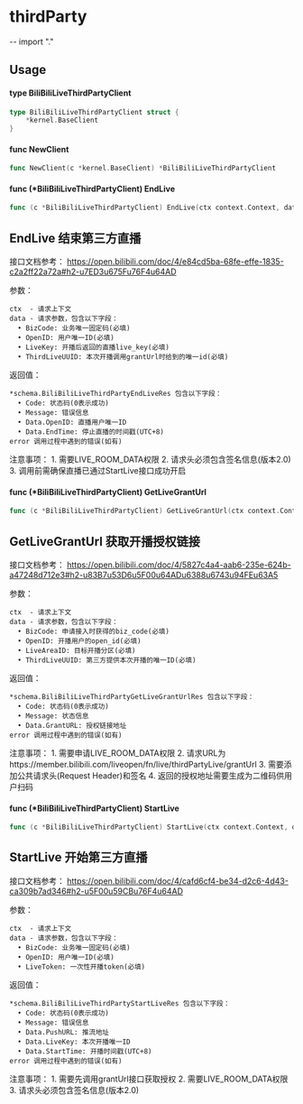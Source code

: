 # thirdParty
--
    import "."


## Usage

#### type BiliBiliLiveThirdPartyClient

```go
type BiliBiliLiveThirdPartyClient struct {
	*kernel.BaseClient
}
```


#### func  NewClient

```go
func NewClient(c *kernel.BaseClient) *BiliBiliLiveThirdPartyClient
```

#### func (*BiliBiliLiveThirdPartyClient) EndLive

```go
func (c *BiliBiliLiveThirdPartyClient) EndLive(ctx context.Context, data *schema.BiliBiliLiveThirdPartyEndLiveReq) (*schema.BiliBiliLiveThirdPartyEndLiveRes, error)
```
## EndLive 结束第三方直播

接口文档参考：
https://open.bilibili.com/doc/4/e84cd5ba-68fe-effe-1835-c2a2ff22a72a#h2-u7ED3u675Fu76F4u64AD

参数：

    ctx  - 请求上下文
    data - 请求参数，包含以下字段：
      • BizCode: 业务唯一固定码(必填)
      • OpenID: 用户唯一ID(必填)
      • LiveKey: 开播后返回的直播live_key(必填)
      • ThirdLiveUUID: 本次开播调用grantUrl时给到的唯一id(必填)

返回值：

    *schema.BiliBiliLiveThirdPartyEndLiveRes 包含以下字段：
      • Code: 状态码(0表示成功)
      • Message: 错误信息
      • Data.OpenID: 直播用户唯一ID
      • Data.EndTime: 停止直播的时间戳(UTC+8)
    error 调用过程中遇到的错误(如有)

注意事项： 1. 需要LIVE_ROOM_DATA权限 2. 请求头必须包含签名信息(版本2.0) 3. 调用前需确保直播已通过StartLive接口成功开启

#### func (*BiliBiliLiveThirdPartyClient) GetLiveGrantUrl

```go
func (c *BiliBiliLiveThirdPartyClient) GetLiveGrantUrl(ctx context.Context, data *schema.BiliBiliLiveThirdPartyGetLiveGrantUrlReq) (*schema.BiliBiliLiveThirdPartyGetLiveGrantUrlRes, error)
```
## GetLiveGrantUrl 获取开播授权链接

接口文档参考：
https://open.bilibili.com/doc/4/5827c4a4-aab6-235e-624b-a47248d712e3#h2-u83B7u53D6u5F00u64ADu6388u6743u94FEu63A5

参数：

    ctx  - 请求上下文
    data - 请求参数，包含以下字段：
      • BizCode: 申请接入时获得的biz_code(必填)
      • OpenID: 开播用户的open_id(必填)
      • LiveAreaID: 目标开播分区(必填)
      • ThirdLiveUUID: 第三方提供本次开播的唯一ID(必填)

返回值：

    *schema.BiliBiliLiveThirdPartyGetLiveGrantUrlRes 包含以下字段：
      • Code: 状态码(0表示成功)
      • Message: 状态信息
      • Data.GrantURL: 授权链接地址
    error 调用过程中遇到的错误(如有)

注意事项： 1. 需要申请LIVE_ROOM_DATA权限 2.
请求URL为https://member.bilibili.com/liveopen/fn/live/thirdPartyLive/grantUrl 3.
需要添加公共请求头(Request Header)和签名 4. 返回的授权地址需要生成为二维码供用户扫码

#### func (*BiliBiliLiveThirdPartyClient) StartLive

```go
func (c *BiliBiliLiveThirdPartyClient) StartLive(ctx context.Context, data *schema.BiliBiliLiveThirdPartyStartLiveReq) (*schema.BiliBiliLiveThirdPartyStartLiveRes, error)
```
## StartLive 开始第三方直播

接口文档参考：
https://open.bilibili.com/doc/4/cafd6cf4-be34-d2c6-4d43-ca309b7ad346#h2-u5F00u59CBu76F4u64AD

参数：

    ctx  - 请求上下文
    data - 请求参数，包含以下字段：
      • BizCode: 业务唯一固定码(必填)
      • OpenID: 用户唯一ID(必填)
      • LiveToken: 一次性开播token(必填)

返回值：

    *schema.BiliBiliLiveThirdPartyStartLiveRes 包含以下字段：
      • Code: 状态码(0表示成功)
      • Message: 错误信息
      • Data.PushURL: 推流地址
      • Data.LiveKey: 本次开播唯一ID
      • Data.StartTime: 开播时间戳(UTC+8)
    error 调用过程中遇到的错误(如有)

注意事项： 1. 需要先调用grantUrl接口获取授权 2. 需要LIVE_ROOM_DATA权限 3. 请求头必须包含签名信息(版本2.0)
